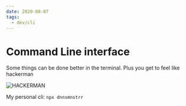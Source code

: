 ```yaml
---
date: 2020-08-07
tags:
  - dev/cli
---
```


# Command Line interface

Some things can be done better in the terminal. Plus you get to feel like hackerman

![HACKERMAN](https://media.giphy.com/media/RyXVu4ZW454IM/source.gif)

My personal cli: `npx dnnsmnstrr`

